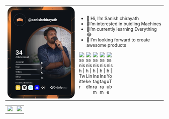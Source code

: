 <!-- https://github.com/anuraghazra/github-readme-stats -->
<table cellpadding="0">
<tr style="padding: 0"> 
<td valign="top" width="441">
<a href="https://app.daily.dev/sanishchirayath"><img src="https://github.com/sanishchirayath1/sanishchirayath1/blob/main/devcard.svg" width="350" alt="Sanish Chirayath's Dev Card"/></a>
</td>

<td valign="center" width="441"> 
<ul>
<li>👋 Hi, I’m Sanish chirayath</li>
<li>👀I’m interested in buidling Machines</li>
<li>🌱I’m currently learning Everything😂</li>
<li>💞️ I’m looking forward to create awesome products</li>
</ul>
<img href="https://twitter.com/sanishch" align="left" alt="sanish | Twitter" width="22px" src="https://www.iconsdb.com/icons/preview/white/twitter-xxl.png" />
<img href="https://www.linkedin.com/in/sanishchirayath/" align="left" alt="sanish | LinkedIn" width="22px" src="https://www.iconsdb.com/icons/preview/white/linkedin-3-xxl.png" />
<img href="https://www.instagram.com/sanish_sunny_/" align="left" alt="sanish | Instagram" width="22px" src="https://www.iconsdb.com/icons/preview/white/instagram-xxl.png" />
<img href="https://www.facebook.com/schirayath" align="left" alt="sanish | Instagram" width="22px" src="https://www.iconsdb.com/icons/preview/white/facebook-3-xxl.png" />
<img href="https://www.youtube.com/channel/UCAwZvmOxYHMlWvAjj4WzZ6A" align="left" alt="sanish | YouTube" width="22px" src="https://www.iconsdb.com/icons/preview/white/youtube-xxl.png" />
  
</td>
</tr>
</table>
<table cellpadding="0">
<tr style="padding: 0">
<!-- GitHub Stats Card -->  
<td valign="top"><img height="200" src="https://github-readme-stats.vercel.app/api/top-langs/?username=sanishchirayath1&layout=compact&show_icons=true&title_color=ffffff&icon_color=34abeb&text_color=daf7dc&bg_color=151515&langs_count=10"/></td>
<!-- GitHub Top Language Card -->
<td valign="top"><img height="200" src="https://github-readme-stats.vercel.app/api?username=sanishchirayath1&show_icons=true&theme=chartreuse-dark"/></td>
</tr>
</table>
